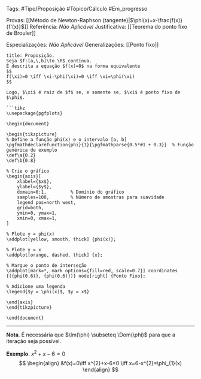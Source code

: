 Tags: #Tipo/Proposição #Tópico/Cálculo #Em_progresso

Provas: [[Método de Newton-Raphson (tangente)|$\phi(x)=x-\frac{f(x)}{f'(x)}$]]
Referência: _Não Aplicável_
Justificativa: [[Teorema do ponto fixo de Brouler]]

Especializações: _Não Aplicável_
Generalizações: [[Ponto fixo]]

```ad-question
title: Proposição.
Seja $f:[a,\,b]\to \R$ contínua.
É descrita a equação $f(x)=0$ na forma equivalente
$$
f(\xi)=0 \iff \xi-\phi(\xi)=0 \iff \xi=\phi(\xi)
$$

Logo, $\xi$ é raiz de $f$ se, e somente se, $\xi$ é ponto fixo de $\phi$.

```tikz
\usepackage{pgfplots}

\begin{document}

\begin{tikzpicture}
% Define a função phi(x) e o intervalo [a, b]
\pgfmathdeclarefunction{phi}{1}{\pgfmathparse{0.5*#1 + 0.3}}  % Função genérica de exemplo
\def\a{0.2}
\def\b{0.8}

% Crie o gráfico
\begin{axis}[
    xlabel={$x$},
    ylabel={$y$},
    domain=0:1,         % Domínio do gráfico
    samples=100,        % Número de amostras para suavidade
    legend pos=north west,
    grid=both,
    ymin=0, ymax=1,
    xmin=0, xmax=1,
]

% Plote y = phi(x)
\addplot[yellow, smooth, thick] {phi(x)};

% Plote y = x
\addplot[orange, dashed, thick] {x};

% Marque o ponto de interseção
\addplot[mark=*, mark options={fill=red, scale=0.7}] coordinates {({phi(0.6)}, {phi(0.6)})} node[right] {Ponto Fixo};

% Adicione uma legenda
\legend{$y = \phi(x)$, $y = x$}

\end{axis}
\end{tikzpicture}

\end{document}
```
---

**Nota**. É necessária que $\Im(\phi) \subseteq \Dom(\phi)$ para que a iteração seja possível.

**Exemplo**. $x^2+x-6=0$
$$
\begin{align}
&f(x)=0\iff x^{2}+x-6=0 \iff x=6-x^{2}=\phi_{1}(x)
\end{align}
$$
